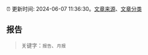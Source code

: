 :alarm_clock: 更新时间: 2024-06-07 11:36:30。[文章来源](/README.md)、[文章分类](/TAGS.md)

## 报告


> 关键字：`报告`、`月报`




